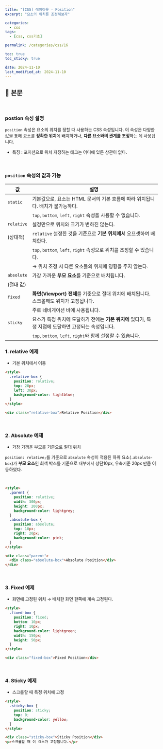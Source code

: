 ```yaml
---
title: "[CSS] 레이아웃 - Position"
excerpt: "요소의 위치를 조정해보자"

categories:
  - css
tags:
  - [css, css기초]

permalink: /categories/css/16

toc: true
toc_sticky: true

date: 2024-11-10
last_modified_at: 2024-11-10
---
```


## 🦥 본문

<br>


### postion 속성 설명

`position` 속성은 요소의 위치를 정할 때 사용하는 CSS 속성입니다. 이 속성은 다양한 값을 통해 요소를 **정확한 위치**에 배치하거나, **다른 요소와의 관계를 조정**하는 데 사용됩니다.

- 특징 : 포지션으로 위치 지정하는 태그는 어디에 있든 상관이 없다.

<br>

### `position` 속성의 값과 기능



| 값           | 설명                                                                                                 |
|--------------|------------------------------------------------------------------------------------------------------|
| `static`     | 기본값으로, 요소는 HTML 문서의 기본 흐름에 따라 위치됩니다. 배치가 불가능하다.                       |
|              | `top`, `bottom`, `left`, `right` 속성을 사용할 수 없습니다.                                          |
| `relative`   | 설정만으로 위치와 크기가 변하진 않는다.                                                              |
| (상대적)     | `relative` 설정한 것을 기준으로 **기본 위치에서** 오프셋하여 배치한다.                               |
|              | `top`, `bottom`, `left`, `right` 속성으로 위치를 조정할 수 있습니다.                                  |
|              | → 위치 조정 시 다른 요소들의 위치에 영향을 주지 않는다.                                               |
| `absolute`   | 가장 가까운 **부모 요소**를 기준으로 배치됩니다.                                                     |
| (절대 값)    |                                                                                                      |
| `fixed`      | **화면(Viewport) 전체**를 기준으로 절대 위치에 배치됩니다. 스크롤해도 위치가 고정됩니다.              |
|              | 주로 네비게이션 바에 사용됩니다.                                                                     |
| `sticky`     | 요소가 특정 위치에 도달하기 전에는 **기본 위치에** 있다가, 특정 지점에 도달하면 고정되는 속성입니다. |
|              | `top`, `bottom`, `left`, `right`와 함께 설정할 수 있습니다.                                          |


### **1. relative 예제**

- 기본 위치에서 이동

```html
<style>
  .relative-box {
    position: relative;
    top: 20px;
    left: 30px;
    background-color: lightblue;
  }
</style>

<div class="relative-box">Relative Position</div>

```

<br>

### **2. Absolute 예제**

- 가장 가까운 부모를 기준으로 절대 위치

`position: relative;`를 기준으로 `absolute` 속성이 적용된 하위 요소(`.absolute-box`)가 **부모 요소**인 회색 박스를 기준으로 내부에서 상단10px, 우측기준 20px  만큼 이동하였다.

<br>


```html
<style>
  .parent {
    position: relative;
    width: 300px;
    height: 200px;
    background-color: lightgrey;
  }
  .absolute-box {
    position: absolute;
    top: 10px;
    right: 20px;
    background-color: pink;
  }
</style>

<div class="parent">
  <div class="absolute-box">Absolute Position</div>
</div>
```

<br>

### **3. Fixed 예제**

- 화면에 고정된 위치 → 배치한 화면 한쪽에 계속 고정된다.

```html
<style>
  .fixed-box {
    position: fixed;
    bottom: 10px;
    right: 10px;
    background-color: lightgreen;
    width: 150px;
    height: 50px;
  }
</style>

<div class="fixed-box">Fixed Position</div>
```

<br>

### **4. Sticky 예제**

- 스크롤할 때 특정 위치에 고정

```html
<style>
  .sticky-box {
    position: sticky;
    top: 0;
    background-color: yellow;
  }
</style>

<div class="sticky-box">Sticky Position</div>
<p>스크롤할 때 이 요소가 고정됩니다.</p>

```

<br>
<br>